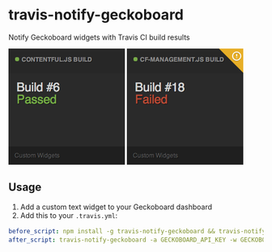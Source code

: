 # travis-notify-geckoboard

Notify Geckoboard widgets with Travis CI build results

![Screenshot of passing build](screenshot-build-passed.png)
![Screenshot of failing build](screenshot-build-failed.png)

## Usage

1. Add a custom text widget to your Geckoboard dashboard
2. Add this to your `.travis.yml`:

``` yaml
before_script: npm install -g travis-notify-geckoboard && travis-notify-geckoboard -a GECKOBOARD_API_KEY -w GECKOBOARD_WIDGET_KEY -s
after_script: travis-notify-geckoboard -a GECKOBOARD_API_KEY -w GECKOBOARD_WIDGET_KEY
```
